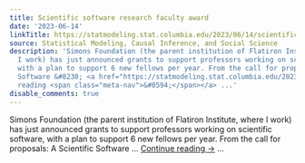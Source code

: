 ```yaml
---
title: Scientific software research faculty award
date: '2023-06-14'
linkTitle: https://statmodeling.stat.columbia.edu/2023/06/14/scientific-software-research-faculty-award/
source: Statistical Modeling, Causal Inference, and Social Science
description: 'Simons Foundation (the parent institution of Flatiron Institute, where
  I work) has just announced grants to support professors working on scientific software,
  with a plan to support 6 new fellows per year. From the call for proposals: A Scientific
  Software &#8230; <a href="https://statmodeling.stat.columbia.edu/2023/06/14/scientific-software-research-faculty-award/">Continue
  reading <span class="meta-nav">&#8594;</span></a> ...'
disable_comments: true
---
```

Simons Foundation (the parent institution of Flatiron Institute, where I work) has just announced grants to support professors working on scientific software, with a plan to support 6 new fellows per year. From the call for proposals: A Scientific Software &#8230; <a href="https://statmodeling.stat.columbia.edu/2023/06/14/scientific-software-research-faculty-award/">Continue reading <span class="meta-nav">&#8594;</span></a> ...